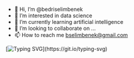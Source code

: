 - 👋 Hi, I’m @bedriselimbenek
- 👀 I’m interested in data science
- 🌱 I’m currently learning artificial intelligence
- 💞️ I’m looking to collaborate on ...
- 📫 How to reach me bselimbenek@gmail.com

[![Typing SVG](https://readme-typing-svg.demolab.com?font=Fira+Code&pause=1000&color=F7B03B&width=435&lines=Hi!++My+name+is+Selim.;+I+am+a+data+scientist+candidate.)](https://git.io/typing-svg)
<!---
bedriselimbenek/bedriselimbenek is a ✨ special ✨ repository because its `README.md` (this file) appears on your GitHub profile.
You can click the Preview link to take a look at your changes.
--->
